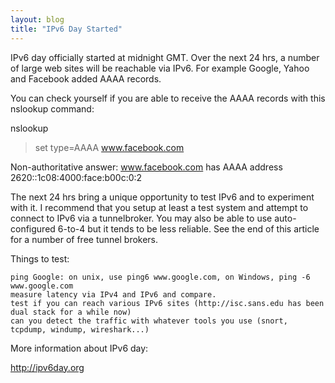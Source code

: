 ```yaml
---
layout: blog 
title: "IPv6 Day Started"
---                     
```


IPv6 day officially started at midnight GMT. Over the next 24 hrs, a number of large web sites will be reachable via IPv6. For example Google, Yahoo and Facebook added AAAA records.

You can check yourself if you are able to receive the AAAA records with this nslookup command:

nslookup
> set type=AAAA
> www.facebook.com

Non-authoritative answer:
www.facebook.com    has AAAA address 2620::1c08:4000:face:b00c:0:2


The next 24 hrs bring a unique opportunity to test IPv6 and to experiment with it. I recommend that you setup at least a test system and attempt to connect to IPv6 via a tunnelbroker. You may also be able to use auto-configured 6-to-4 but it tends to be less reliable. See the end of this article for a number of free tunnel brokers.

Things to test:

    ping Google: on unix, use ping6 www.google.com, on Windows, ping -6 www.google.com
    measure latency via IPv4 and IPv6 and compare.
    test if you can reach various IPv6 sites (http://isc.sans.edu has been dual stack for a while now)
    can you detect the traffic with whatever tools you use (snort, tcpdump, windump, wireshark...)

More information about IPv6 day:

http://ipv6day.org